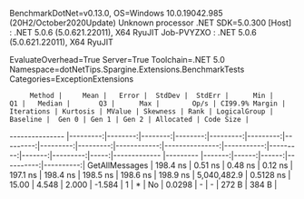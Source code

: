 
BenchmarkDotNet=v0.13.0, OS=Windows 10.0.19042.985 (20H2/October2020Update)
Unknown processor
.NET SDK=5.0.300
  [Host]     : .NET 5.0.6 (5.0.621.22011), X64 RyuJIT
  Job-PVYZXO : .NET 5.0.6 (5.0.621.22011), X64 RyuJIT

EvaluateOverhead=True  Server=True  Toolchain=.NET 5.0  
Namespace=dotNetTips.Spargine.Extensions.BenchmarkTests  Categories=ExceptionExtensions  

         Method |     Mean |   Error |  StdDev |  StdErr |      Min |       Q1 |   Median |       Q3 |      Max |        Op/s | CI99.9% Margin | Iterations | Kurtosis | MValue | Skewness | Rank | LogicalGroup | Baseline |  Gen 0 | Gen 1 | Gen 2 | Allocated | Code Size |
--------------- |---------:|--------:|--------:|--------:|---------:|---------:|---------:|---------:|---------:|------------:|---------------:|-----------:|---------:|-------:|---------:|-----:|------------- |--------- |-------:|------:|------:|----------:|----------:|
 GetAllMessages | 198.4 ns | 0.51 ns | 0.48 ns | 0.12 ns | 197.1 ns | 198.4 ns | 198.5 ns | 198.6 ns | 198.9 ns | 5,040,482.9 |      0.5128 ns |      15.00 |    4.548 |  2.000 |   -1.584 |    1 |            * |       No | 0.0298 |     - |     - |     272 B |     384 B |
